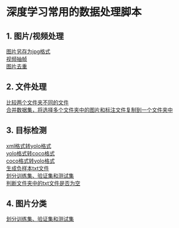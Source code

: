 # 深度学习常用的数据处理脚本

## 1. 图片/视频处理
[图片另存为jpg格式](./convert_to_jpg.py)<br/>
[视频抽帧](./extract_images.py)<br/>
[图片去重](./image_dedup.py)<br/>

## 2. 文件处理
[比较两个文件夹不同的文件](./find_different.py)<br/>
[合并数据集，将选择多个文件夹中的图片和标注文件复制到一个文件夹中](./merge_datasets.py)<br/>

## 3. 目标检测
[xml格式转yolo格式](./xml_to_yolo.py) <br/>
[yolo格式转coco格式](./yolo_to_coco.py)<br/>
[coco格式转yolo格式](./coco_to_yolo.py)<br/>
[生成负样本txt文件](./generate_negative_txt.py)<br/>
[划分训练集、验证集和测试集](./object_detection_split_data.py)<br/>
[判断文件夹中的txt文件是否为空](./check_empty_txt_files.py)<br/>


## 4. 图片分类
[划分训练集、验证集和测试集](./image_classification_split_data.py)<br/>